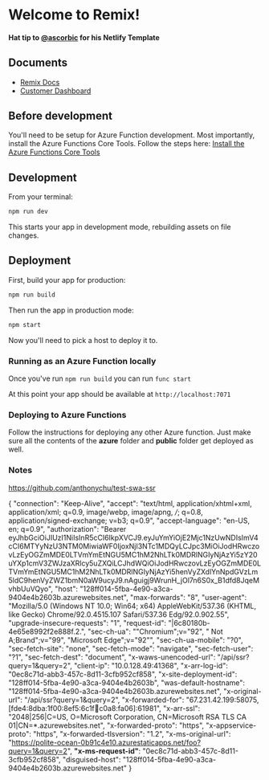# Welcome to Remix!

#### Hat tip to [@ascorbic](https://github.com/ascorbic/remix-on-netlify/) for his Netlify Template

## Documents

- [Remix Docs](https://docs.remix.run)
- [Customer Dashboard](https://remix.run/dashboard)

## Before development

You'll need to be setup for Azure Function development. Most importantly, install the Azure Functions Core Tools. Follow the steps here: [Install the Azure Functions Core Tools](https://docs.microsoft.com/en-us/azure/azure-functions/functions-run-local?tabs=windows%2Ccsharp%2Cbash#install-the-azure-functions-core-tools)

## Development

From your terminal:

```sh
npm run dev
```

This starts your app in development mode, rebuilding assets on file changes.

## Deployment

First, build your app for production:

```sh
npm run build
```

Then run the app in production mode:

```sh
npm start
```

Now you'll need to pick a host to deploy it to.

### Running as an Azure Function locally

Once you've run `npm run build` you can run `func start`

At this point your app should be available at `http://localhost:7071`

### Deploying to Azure Functions

Follow the instructions for deploying any other Azure function. Just make sure all the contents of the **azure** folder and **public** folder get deployed as well.



### Notes
https://github.com/anthonychu/test-swa-ssr

{
  "connection": "Keep-Alive",
  "accept": "text/html, application/xhtml+xml, application/xml; q=0.9, image/webp, image/apng, */*; q=0.8, application/signed-exchange; v=b3; q=0.9",
  "accept-language": "en-US, en; q=0.9",
  "authorization": "Bearer eyJhbGciOiJIUzI1NiIsInR5cCI6IkpXVCJ9.eyJuYmYiOjE2Mjc1NzUwNDIsImV4cCI6MTYyNzU3NTM0MiwiaWF0IjoxNjI3NTc1MDQyLCJpc3MiOiJodHRwczovLzEyOGZmMDE0LTVmYmEtNGU5MC1hM2NhLTk0MDRlNGIyNjAzYi5zY20uYXp1cmV3ZWJzaXRlcy5uZXQiLCJhdWQiOiJodHRwczovLzEyOGZmMDE0LTVmYmEtNGU5MC1hM2NhLTk0MDRlNGIyNjAzYi5henVyZXdlYnNpdGVzLm5ldC9henVyZWZ1bmN0aW9ucyJ9.nAguigj9WrunH_jOl7n6S0x_B1dfd8JqeMvhbUuVQyo",
  "host": "128ff014-5fba-4e90-a3ca-9404e4b2603b.azurewebsites.net",
  "max-forwards": "8",
  "user-agent": "Mozilla/5.0 (Windows NT 10.0; Win64; x64) AppleWebKit/537.36 (KHTML, like Gecko) Chrome/92.0.4515.107 Safari/537.36 Edg/92.0.902.55",
  "upgrade-insecure-requests": "1",
  "request-id": "|6c80180b-4e65e8992f2e888f.2.",
  "sec-ch-ua": "\"Chromium\";v=\"92\", \" Not A;Brand\";v=\"99\", \"Microsoft Edge\";v=\"92\"",
  "sec-ch-ua-mobile": "?0",
  "sec-fetch-site": "none",
  "sec-fetch-mode": "navigate",
  "sec-fetch-user": "?1",
  "sec-fetch-dest": "document",
  "x-waws-unencoded-url": "/api/ssr?query=1&query=2",
  "client-ip": "10.0.128.49:41368",
  "x-arr-log-id": "0ec8c71d-abb3-457c-8d11-3cfb952cf858",
  "x-site-deployment-id": "128ff014-5fba-4e90-a3ca-9404e4b2603b",
  "was-default-hostname": "128ff014-5fba-4e90-a3ca-9404e4b2603b.azurewebsites.net",
  "x-original-url": "/api/ssr?query=1&query=2",
  "x-forwarded-for": "67.231.42.199:58075, [fde4:8dba:1f00:8ef5:6c1f:100:c0a8:fa06]:61981",
  "x-arr-ssl": "2048|256|C=US, O=Microsoft Corporation, CN=Microsoft RSA TLS CA 01|CN=*.azurewebsites.net",
  "x-forwarded-proto": "https",
  "x-appservice-proto": "https",
  "x-forwarded-tlsversion": "1.2",
  "x-ms-original-url": "https://polite-ocean-0b91c4e10.azurestaticapps.net/foo?query=1&query=2",
  **"x-ms-request-id"**: "0ec8c71d-abb3-457c-8d11-3cfb952cf858",
  "disguised-host": "128ff014-5fba-4e90-a3ca-9404e4b2603b.azurewebsites.net"
}